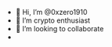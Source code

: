- 👋 Hi, I’m @0xzero1910
- 👀 I’m crypto enthusiast
- 💞️ I’m looking to collaborate
- 
<!---
0xzero1910/0xzero1910 is a ✨ special ✨ repository because its `README.md` (this file) appears on your GitHub profile.
You can click the Preview link to take a look at your changes.
--->
